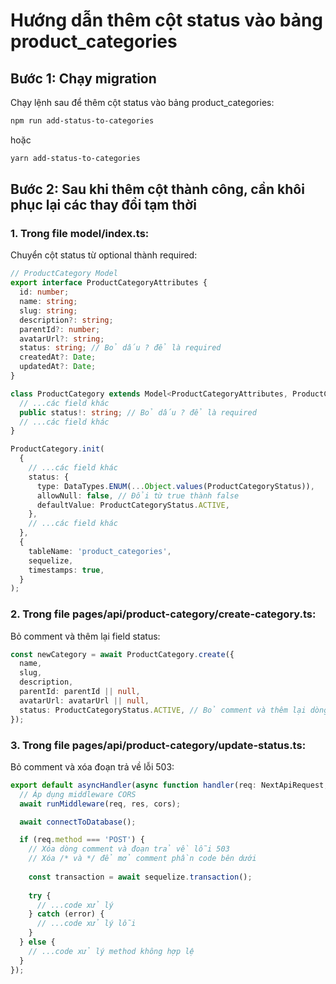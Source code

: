# Hướng dẫn thêm cột status vào bảng product_categories

## Bước 1: Chạy migration

Chạy lệnh sau để thêm cột status vào bảng product_categories:

```bash
npm run add-status-to-categories
```

hoặc

```bash
yarn add-status-to-categories
```

## Bước 2: Sau khi thêm cột thành công, cần khôi phục lại các thay đổi tạm thời

### 1. Trong file model/index.ts:

Chuyển cột status từ optional thành required:

```typescript
// ProductCategory Model
export interface ProductCategoryAttributes {
  id: number;
  name: string;
  slug: string;
  description?: string;
  parentId?: number;
  avatarUrl?: string;
  status: string; // Bỏ dấu ? để là required
  createdAt?: Date;
  updatedAt?: Date;
}

class ProductCategory extends Model<ProductCategoryAttributes, ProductCategoryCreationAttributes> implements ProductCategoryAttributes {
  // ...các field khác
  public status!: string; // Bỏ dấu ? để là required
  // ...các field khác
}

ProductCategory.init(
  {
    // ...các field khác
    status: {
      type: DataTypes.ENUM(...Object.values(ProductCategoryStatus)),
      allowNull: false, // Đổi từ true thành false
      defaultValue: ProductCategoryStatus.ACTIVE,
    },
    // ...các field khác
  },
  {
    tableName: 'product_categories',
    sequelize,
    timestamps: true,
  }
);
```

### 2. Trong file pages/api/product-category/create-category.ts:

Bỏ comment và thêm lại field status:

```typescript
const newCategory = await ProductCategory.create({
  name,
  slug,
  description,
  parentId: parentId || null,
  avatarUrl: avatarUrl || null,
  status: ProductCategoryStatus.ACTIVE, // Bỏ comment và thêm lại dòng này
});
```

### 3. Trong file pages/api/product-category/update-status.ts:

Bỏ comment và xóa đoạn trả về lỗi 503:

```typescript
export default asyncHandler(async function handler(req: NextApiRequest, res: NextApiResponse) {
  // Áp dụng middleware CORS
  await runMiddleware(req, res, cors);

  await connectToDatabase();

  if (req.method === 'POST') {
    // Xóa dòng comment và đoạn trả về lỗi 503
    // Xóa /* và */ để mở comment phần code bên dưới
    
    const transaction = await sequelize.transaction();
    
    try {
      // ...code xử lý
    } catch (error) {
      // ...code xử lý lỗi
    }
  } else {
    // ...code xử lý method không hợp lệ
  }
});
```